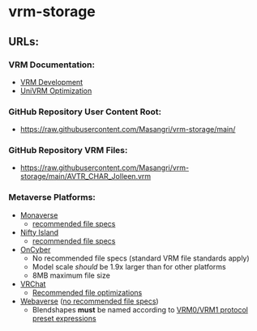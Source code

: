 # vrm-storage

## URLs:
### VRM Documentation:
- [VRM Development](https://vrm.dev/en/)
- [UniVRM Optimization](https://vrm.dev/en/univrm/export/vrm_size.html#)
### GitHub Repository User Content Root:
- https://raw.githubusercontent.com/Masangri/vrm-storage/main/
### GitHub Repository VRM Files:
- https://raw.githubusercontent.com/Masangri/vrm-storage/main/AVTR_CHAR_Jolleen.vrm
### Metaverse Platforms:
- [Monaverse](https://monaverse.com/)
  - [recommended file specs](https://docs.monaverse.com/create/creating-avatars/submitting-your-vrm-to-the-mona-marketplace)
- [Nifty Island](https://niftyisland.com/)
  - [recommended file specs](https://docs.niftyisland.com/creator/avatars)
- [OnCyber](https://oncyber.io/)
  - No recommended file specs (standard VRM file standards apply)
  - Model scale *should* be 1.9x larger than for other platforms
  - 8MB maximum file size
- [VRChat](https://hello.vrchat.com/)
  - [Recommended file optimizations](https://docs.vrchat.com/docs/avatar-optimizing-tips)
- [Webaverse](https://webaverse.com/) ([no recommended file specs](https://webaverse.notion.site/User-Docs-3a36b223e39b4f94b3d1f6921a4c297a#9c2268112bb549f3829d1fd7658951c3))
  - Blendshapes **must** be named according to [VRM0/VRM1 protocol preset expressions](https://protocol.vmc.info/english)